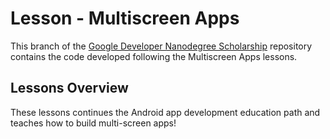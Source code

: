 # Lesson - Multiscreen Apps

This branch of the [Google Developer Nanodegree Scholarship](https://sites.google.com/knowlabs.com/gdnd2017) repository contains the code developed following the Multiscreen Apps lessons.
 
## Lessons Overview

These lessons continues the Android app development education path and teaches how to build multi-screen apps!
